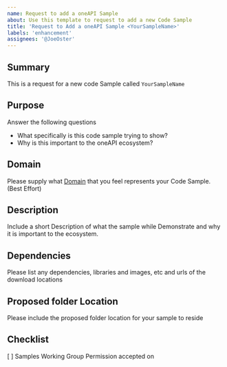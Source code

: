 ```yaml
---
name: Request to add a oneAPI Sample
about: Use this template to request to add a new Code Sample
title: 'Request to Add a oneAPI Sample <YourSampleName>'
labels: 'enhancement'
assignees: '@JoeOster'
---
```


## Summary
This is a request for a new code Sample called `YourSampleName`

## Purpose
Answer the following questions
* What specifically is this code sample trying to show?
* Why is this important to the oneAPI ecosystem?

## Domain
Please supply what [Domain](https://github.com/oneapi-src/oneAPI-samples/wiki/Reviewers-and-Domain-Experts) that you feel represents your Code Sample. (Best Effort)

## Description
Include a short Description of what the sample while Demonstrate and why it is important to the ecosystem.

## Dependencies
Please list any dependencies, libraries and images, etc and urls of the download locations

## Proposed folder Location
Please include the proposed folder location for your sample to reside

## Checklist
[ ] Samples Working Group Permission accepted on <Insert Date>

